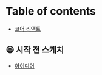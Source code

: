 # Table of contents

* [코어 리액트](README.md)

## 😄 시작 전 스케치 <a href="#before-start" id="before-start"></a>

* [아이디어](before-start/page-1.md)
